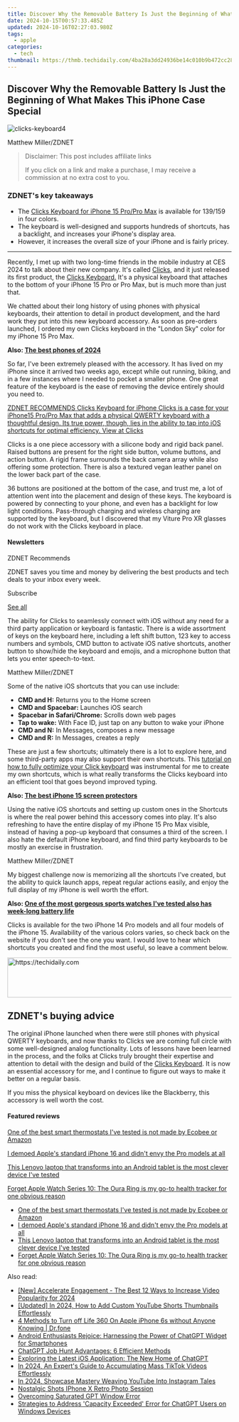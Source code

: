 ```yaml
---
title: Discover Why the Removable Battery Is Just the Beginning of What Makes This iPhone Case Special
date: 2024-10-15T00:57:33.485Z
updated: 2024-10-16T02:27:03.980Z
tags:
  - apple
categories:
  - tech
thumbnail: https://thmb.techidaily.com/4ba28a3dd24936be14c010b9b472cc28e6164f2ddc628c9763c3b8ea3ee12f42.png
---
```


## Discover Why the Removable Battery Is Just the Beginning of What Makes This iPhone Case Special

![clicks-keyboard4](https://www.zdnet.com/a/img/resize/028f6acb8c2af4d2215ab370b48f811090d7d044/2024/05/28/d51212b4-87b7-4fa2-b87f-7dbbe5e3171d/clicks-keyboard4-1.jpg?auto=webp&width=1280)

Matthew Miller/ZDNET

>  Disclaimer: This post includes affiliate links
>
>  If you click on a link and make a purchase, I may receive a commission at no extra cost to you.
>

###  ZDNET's key takeaways

* The [Clicks Keyboard for iPhone 15 Pro/Pro Max](https://www.clicks.tech/products/clicks-for-iphone-15) is available for $139/$159 in four colors.
* The keyboard is well-designed and supports hundreds of shortcuts, has a backlight, and increases your iPhone's display area.
* However, it increases the overall size of your iPhone and is fairly pricey.

---

Recently, I met up with two long-time friends in the mobile industry at CES 2024 to talk about their new company. It's called [Clicks](https://www.clicks.tech/), and it just released its first product, the [Clicks Keyboard.](https://www.clicks.tech/products/clicks-for-iphone-15?variant=48427566793019) It's a physical keyboard that attaches to the bottom of your iPhone 15 Pro or Pro Max, but is much more than just that. 

We chatted about their long history of using phones with physical keyboards, their attention to detail in product development, and the hard work they put into this new keyboard accessory. As soon as pre-orders launched, I ordered my own Clicks keyboard in the "London Sky" color for my iPhone 15 Pro Max.

**Also: [The best phones of 2024](https://www.zdnet.com/article/best-phone/)**

So far, I've been extremely pleased with the accessory. It has lived on my iPhone since it arrived two weeks ago, except while out running, biking, and in a few instances where I needed to pocket a smaller phone. One great feature of the keyboard is the ease of removing the device entirely should you need to.

[ZDNET RECOMMENDS Clicks Keyboard for iPhone Clicks is a case for your iPhone15 Pro/Pro Max that adds a physical QWERTY keyboard with a thoughtful design. Its true power, though, lies in the ability to tap into iOS shortcuts for optimal efficiency. View at Clicks](https://www.clicks.tech/products/clicks-for-iphone-15)

Clicks is a one piece accessory with a silicone body and rigid back panel. Raised buttons are present for the right side button, volume buttons, and action button. A rigid frame surrounds the back camera array while also offering some protection. There is also a textured vegan leather panel on the lower back part of the case. 

36 buttons are positioned at the bottom of the case, and trust me, a lot of attention went into the placement and design of these keys. The keyboard is powered by connecting to your phone, and even has a backlight for low light conditions. Pass-through charging and wireless charging are supported by the keyboard, but I discovered that my Viture Pro XR glasses do not work with the Clicks keyboard in place.

#### Newsletters

ZDNET Recommends

ZDNET saves you time and money by delivering the best products and tech deals to your inbox every week.

 Subscribe

[See all](https://www.zdnet.com/newsletters/)

The ability for Clicks to seamlessly connect with iOS without any need for a third party application or keyboard is fantastic. There is a wide assortment of keys on the keyboard here, including a left shift button, 123 key to access numbers and symbols, CMD button to activate iOS native shortcuts, another button to show/hide the keyboard and emojis, and a microphone button that lets you enter speech-to-text. 

Matthew Miller/ZDNET

Some of the native iOS shortcuts that you can use include:

* **CMD and H:** Returns you to the Home screen
* **CMD and Spacebar:** Launches iOS search
* **Spacebar in Safari/Chrome:** Scrolls down web pages
* **Tap to wake:** With Face ID, just tap on any button to wake your iPhone
* **CMD and N:** In Messages, composes a new message
* **CMD and R:** In Messages, creates a reply

These are just a few shortcuts; ultimately there is a lot to explore here, and some third-party apps may also support their own shortcuts. This [tutorial on how to fully optimize your Click keyboard](https://crackberry.com/how-create-custom-shortcuts-your-iphone-clicks-keyboard) was instrumental for me to create my own shortcuts, which is what really transforms the Clicks keyboard into an efficient tool that goes beyond improved typing. 

**Also: [The best iPhone 15 screen protectors](https://www.zdnet.com/article/best-iphone-15-screen-protectors/)**

Using the native iOS shortcuts and setting up custom ones in the Shortcuts is where the real power behind this accessory comes into play. It's also refreshing to have the entire display of my iPhone 15 Pro Max visible, instead of having a pop-up keyboard that consumes a third of the screen. I also hate the default iPhone keyboard, and find third party keyboards to be mostly an exercise in frustration.

Matthew Miller/ZDNET

My biggest challenge now is memorizing all the shortcuts I've created, but the ability to quick launch apps, repeat regular actions easily, and enjoy the full display of my iPhone is well worth the effort. 

**Also: [One of the most gorgeous sports watches I've tested also has week-long battery life](https://www.zdnet.com/article/one-of-the-most-gorgeous-sports-watches-ive-tested-also-has-week-long-battery-life/)**

Clicks is available for the two iPhone 14 Pro models and all four models of the iPhone 15\. Availability of the various colors varies, so check back on the website if you don't see the one you want. I would love to hear which shortcuts you created and find the most useful, so leave a comment below.

<!-- affiliate ads begin -->
<a href="https://imp.i357552.net/c/5597632/977686/11832" target="_top" id="977686">
  <img src="//a.impactradius-go.com/display-ad/11832-977686" border="0" alt="https://techidaily.com" width="728" height="90"/>
</a>
<img height="0" width="0" src="https://imp.i357552.net/i/5597632/977686/11832" style="position:absolute;visibility:hidden;" border="0" />
<!-- affiliate ads end -->

##  ZDNET's buying advice

The original iPhone launched when there were still phones with physical QWERTY keyboards, and now thanks to Clicks we are coming full circle with some well-designed analog functionality. Lots of lessons have been learned in the process, and the folks at Clicks truly brought their expertise and attention to detail with the design and build of the [Clicks Keyboard](https://www.clicks.tech/products/clicks-for-iphone-15?variant=48427566793019). It is now an essential accessory for me, and I continue to figure out ways to make it better on a regular basis.

If you miss the physical keyboard on devices like the Blackberry, this accessory is well worth the cost. 

#### Featured reviews

[One of the best smart thermostats I've tested is not made by Ecobee or Amazon](https://www.zdnet.com/article/one-of-the-best-smart-thermostats-ive-tested-is-not-made-by-ecobee-or-amazon/ "One of the best smart thermostats I've tested is not made by Ecobee or Amazon")

[I demoed Apple's standard iPhone 16 and didn't envy the Pro models at all](https://www.zdnet.com/article/i-upgraded-to-the-iphone-16-plus-heres-why-its-the-model-most-people-should-buy/ "I demoed Apple's standard iPhone 16 and didn't envy the Pro models at all")

[This Lenovo laptop that transforms into an Android tablet is the most clever device I've tested](https://www.zdnet.com/article/i-tested-lenovos-windows-laptop-that-doubles-as-an-android-tablet-and-it-has-so-much-potential/ "This Lenovo laptop that transforms into an Android tablet is the most clever device I've tested")

[Forget Apple Watch Series 10: The Oura Ring is my go-to health tracker for one obvious reason](https://www.zdnet.com/article/forget-apple-watch-series-10-the-oura-ring-is-my-go-to-health-tracker-for-one-obvious-reason/ "Forget Apple Watch Series 10: The Oura Ring is my go-to health tracker for one obvious reason")

* [One of the best smart thermostats I've tested is not made by Ecobee or Amazon](https://www.zdnet.com/article/one-of-the-best-smart-thermostats-ive-tested-is-not-made-by-ecobee-or-amazon/ "One of the best smart thermostats I've tested is not made by Ecobee or Amazon")
* [I demoed Apple's standard iPhone 16 and didn't envy the Pro models at all](https://www.zdnet.com/article/i-upgraded-to-the-iphone-16-plus-heres-why-its-the-model-most-people-should-buy/ "I demoed Apple's standard iPhone 16 and didn't envy the Pro models at all")
* [This Lenovo laptop that transforms into an Android tablet is the most clever device I've tested](https://www.zdnet.com/article/i-tested-lenovos-windows-laptop-that-doubles-as-an-android-tablet-and-it-has-so-much-potential/ "This Lenovo laptop that transforms into an Android tablet is the most clever device I've tested")
* [Forget Apple Watch Series 10: The Oura Ring is my go-to health tracker for one obvious reason](https://www.zdnet.com/article/forget-apple-watch-series-10-the-oura-ring-is-my-go-to-health-tracker-for-one-obvious-reason/ "Forget Apple Watch Series 10: The Oura Ring is my go-to health tracker for one obvious reason")

<ins class="adsbygoogle"
     style="display:block"
     data-ad-format="autorelaxed"
     data-ad-client="ca-pub-7571918770474297"
     data-ad-slot="1223367746"></ins>

<ins class="adsbygoogle"
     style="display:block"
     data-ad-client="ca-pub-7571918770474297"
     data-ad-slot="8358498916"
     data-ad-format="auto"
     data-full-width-responsive="true"></ins>

<span class="atpl-alsoreadstyle">Also read:</span>
<div><ul>
<li><a href="https://facebook-video-footage.techidaily.com/new-accelerate-engagement-the-best-12-ways-to-increase-video-popularity-for-2024/"><u>[New] Accelerate Engagement - The Best 12 Ways to Increase Video Popularity for 2024</u></a></li>
<li><a href="https://youtube-sure.techidaily.com/ed-in-2024-how-to-add-custom-youtube-shorts-thumbnails-effortlessly/"><u>[Updated] In 2024, How to Add Custom YouTube Shorts Thumbnails Effortlessly</u></a></li>
<li><a href="https://location-fake.techidaily.com/4-methods-to-turn-off-life-360-on-apple-iphone-6s-without-anyone-knowing-drfone-by-drfone-virtual-ios/"><u>4 Methods to Turn off Life 360 On Apple iPhone 6s without Anyone Knowing | Dr.fone</u></a></li>
<li><a href="https://tech-hub.techidaily.com/android-enthusiasts-rejoice-harnessing-the-power-of-chatgpt-widget-for-smartphones/"><u>Android Enthusiasts Rejoice: Harnessing the Power of ChatGPT Widget for Smartphones</u></a></li>
<li><a href="https://tech-hub.techidaily.com/chatgpt-job-hunt-advantages-6-efficient-methods/"><u>ChatGPT Job Hunt Advantages: 6 Efficient Methods</u></a></li>
<li><a href="https://tech-hub.techidaily.com/exploring-the-latest-ios-application-the-new-home-of-chatgpt/"><u>Exploring the Latest iOS Application: The New Home of ChatGPT</u></a></li>
<li><a href="https://extra-information.techidaily.com/in-2024-an-experts-guide-to-accumulating-mass-tiktok-videos-effortlessly/"><u>In 2024, An Expert's Guide to Accumulating Mass TikTok Videos Effortlessly</u></a></li>
<li><a href="https://instagram-videos.techidaily.com/in-2024-showcase-mastery-weaving-youtube-into-instagram-tales/"><u>In 2024, Showcase Mastery Weaving YouTube Into Instagram Tales</u></a></li>
<li><a href="https://fox-hovers.techidaily.com/nostalgic-shots-iphone-x-retro-photo-session/"><u>Nostalgic Shots IPhone X Retro Photo Session</u></a></li>
<li><a href="https://tech-hub.techidaily.com/overcoming-saturated-gpt-window-error/"><u>Overcoming Saturated GPT Window Error</u></a></li>
<li><a href="https://tech-hub.techidaily.com/strategies-to-address-capacity-exceeded-error-for-chatgpt-users-on-windows-devices/"><u>Strategies to Address 'Capacity Exceeded' Error for ChatGPT Users on Windows Devices</u></a></li>
</ul></div>


